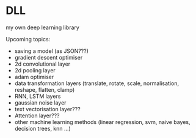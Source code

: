 # DLL

my own deep learning library

Upcoming topics:

- saving a model (as JSON???)
- gradient descent optimiser
- 2d convolutional layer
- 2d pooling layer
- adam optimiser
- data transformation layers (translate, rotate, scale, normalisation, reshape, flatten, clamp)
- RNN, LSTM layers
- gaussian noise layer
- text vectorisation layer???
- Attention layer???
- other machine learning methods (linear regression, svm, naive bayes, decision trees, knn ...)
